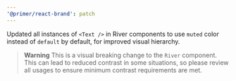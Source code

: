 ```yaml
---
'@primer/react-brand': patch
---
```


Updated all instances of `<Text />` in River components to use `muted` color instead of `default` by default, for improved visual hierarchy.

> **Warning**
> This is a visual breaking change to the `River` component. This can lead to reduced contrast in some situations, so please review all usages to ensure minimum contrast requirements are met.
